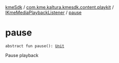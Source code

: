 [kmeSdk](../../index.md) / [com.kme.kaltura.kmesdk.content.playkit](../index.md) / [IKmeMediaPlaybackListener](index.md) / [pause](./pause.md)

# pause

`abstract fun pause(): `[`Unit`](https://kotlinlang.org/api/latest/jvm/stdlib/kotlin/-unit/index.html)

Pause playback

